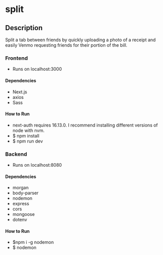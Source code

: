 # split

## Description

Split a tab between friends by quickly uploading a photo of a receipt and easily Venmo requesting friends for their portion of the bill.

### Frontend

- Runs on localhost:3000

#### Dependencies

- Next.js
- axios
- Sass

#### How to Run

- next-auth requires 16.13.0. I recommend installing different versions of node with nvm.
- $ npm install
- $ npm run dev

### Backend

- Runs on localhost:8080

#### Dependencies

- morgan
- body-parser
- nodemon
- express
- cors
- mongoose
- dotenv

#### How to Run

- $npm i -g nodemon
- $ nodemon
